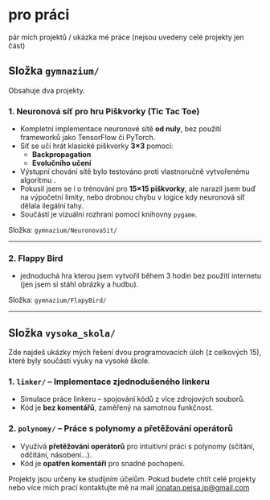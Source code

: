 # pro práci
pár mích projektů / ukázka mé práce (nejsou uvedeny celé projekty jen část)

## Složka `gymnazium/`

Obsahuje dva projekty.

### 1. Neuronová síť pro hru Piškvorky (Tic Tac Toe)

- Kompletní implementace neuronové sítě **od nuly**, bez použití frameworků jako TensorFlow či PyTorch.
- Síť se učí hrát klasické piškvorky **3×3** pomocí:
  - **Backpropagation**
  - **Evolučního učení**
- Výstupní chování sítě bylo testováno proti vlastnoručně vytvořenému algoritmu .
- Pokusil jsem se i o trénování pro **15×15 piškvorky**, ale narazil jsem buď na výpočetní limity, nebo drobnou chybu v logice kdy neuronová síť dělala ilegální tahy.
- Součástí je vizuální rozhraní pomocí knihovny `pygame`.

Složka: `gymnazium/NeuronovaSit/`

---

### 2. Flappy Bird
- jednoduchá hra kterou jsem vytvořil během 3 hodin bez použití internetu (jen jsem si stáhl obrázky a hudbu).

Složka: `gymnazium/FlapyBird/`

---

##  Složka `vysoka_skola/`

Zde najdeš ukázky mých řešení dvou programovacích úloh (z celkových 15), které byly součástí výuky na vysoké škole.

### 1. `linker/` – Implementace zjednodušeného linkeru

- Simulace práce linkeru – spojování kódů z více zdrojových souborů.
- Kód je **bez komentářů**, zaměřený na samotnou funkčnost.

### 2. `polynomy/` – Práce s polynomy a přetěžování operátorů

- Využívá **přetěžování operátorů** pro intuitivní práci s polynomy (sčítání, odčítání, násobení...).
- Kód je **opatřen komentáři** pro snadné pochopení.



Projekty jsou určeny ke studijním účelům. Pokud budete chtít celé projekty nebo více mích prací kontaktujte mě na mail jonatan.pejsa.jp@gmail.com

